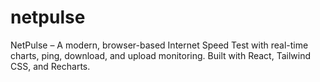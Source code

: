 # netpulse
NetPulse – A modern, browser-based Internet Speed Test with real-time charts, ping, download, and upload monitoring. Built with React, Tailwind CSS, and Recharts.
